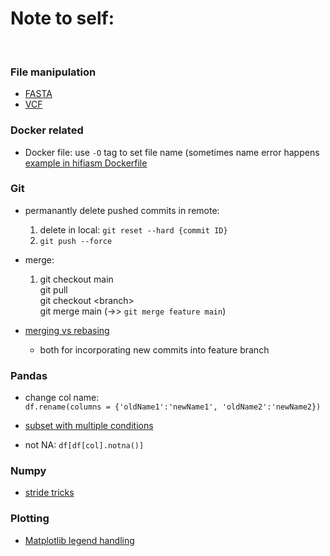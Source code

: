 # Note to self:
<br/>


### File manipulation
- [FASTA](https://gist.github.com/eviewan/4dfda21739fe2a7b3f35d90d120316c2#file-fasta-sh)
- [VCF](https://gist.github.com/eviewan/37ac21fac07276209e6ec9a741046291)



### Docker related
- Docker file: use `-O` tag to set file name (sometimes name error happens <br />
    [example in hifiasm Dockerfile](https://gist.github.com/eviewan/6c9e4b1ba2a1cddbd8d9b1c2a3031a3e)


### Git
- permanantly delete pushed commits in remote: <br />
    1) delete in local:  `git reset --hard {commit ID}`
    2) `git push --force`
- merge: 
    1) git checkout main <br />
       git pull <br />
       git checkout \<branch> <br />
       git merge main (->> `git merge feature main`)

- [merging vs rebasing](https://www.atlassian.com/git/tutorials/merging-vs-rebasing#the-golden-rule-of-rebasing)
    - both for incorporating new commits into feature branch



### Pandas 

 - change col name: <br />
    `df.rename(columns = {'oldName1':'newName1', 'oldName2':'newName2})`
    
 - [subset with multiple conditions](https://gist.github.com/eviewan/2f0f296eb11cf19a5d04764e1c755d0b) 
 - not NA: `df[df[col].notna()]`



### Numpy
- [stride tricks](https://towardsdatascience.com/advanced-numpy-master-stride-tricks-with-25-illustrated-exercises-923a9393ab20)


### Plotting
- [Matplotlib legend handling](https://gist.github.com/eviewan/c2948301e90a06ce9b61e0ff600bc739)